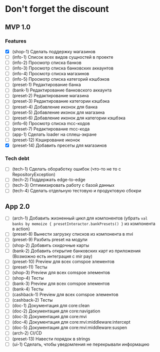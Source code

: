 # Don't forget the discount

## MVP 1.0

### Features

- [x] (shop-1)    Сделать поддержку магазинов
- [ ] (info-1)    Список всех видов сущностей в проекте
- [ ] (info-2)    Просмотр списка банков
- [ ] (info-3)    Просмотр списка банковских аккаунтов
- [ ] (info-4)    Просмотр списка магазинов
- [ ] (info-5)    Просмотр списка категорий кэшбэков
- [ ] (preset-1)  Редактирование банка
- [ ] (bank-1)    Редактирование банковского аккаунта
- [ ] (preset-2)  Редактирование магазина
- [ ] (preset-3)  Редактирование категории кэшбэка
- [ ] (preset-4)  Добавление иконок для банка
- [ ] (preset-5)  Добавление иконок для магазина
- [ ] (preset-6)  Добавление иконок для категории кэшбэка
- [ ] (info-6)    Просмотр списка mcc-кодов
- [ ] (preset-7)  Редактирование mcc-кода
- [ ] (app-1)     Сделать loader на сплеш-экране
- [ ] (preset-12) Кэширование иконок
- [x] (preset-14) Добавить пресеты для магазинов

### Tech debt

- [ ] (tech-1) Сделать обоработку ошибок (что-то не то с RepositoryException)
- [ ] (tech-2) Поддержать edge-to-edge
- [ ] (tech-3) Оптимизировать работу с базой данных
- [ ] (tech-4) Сделать отдельную тестовую и продуктовую сбокри

## App 2.0

- [ ] (arch-1)      Добавить жизненный цикл для компонентов (убрать `val banks by memoize { presetInteractor.bankPresets() }` из компонента в action)
- [ ] (preset-8)    Вынести загрузку списков из компонента в mvi 
- [ ] (preset-9)    Разбить preset на модули
- [ ] (shop-2)      Добавить скидочные карты
- [ ] (bank-2)      Добавить открытие банковских карт из приложения (Возможно есть интеграция с mir pay)
- [ ] (preset-10)   Preview для всех comspoe элементов
- [ ] (preset-11)   Тесты 
- [ ] (shop-3)      Preview для всех comspoe элементов
- [ ] (shop-4)      Тесты
- [ ] (bank-3)      Preview для всех comspoe элементов
- [ ] (bank-4)      Тесты
- [ ] (cashback-1)  Preview для всех comspoe элементов
- [ ] (cashback-2)  Тесты
- [ ] (doc-1)       Документация для core:clean
- [ ] (doc-2)       Документация для core:navigation
- [ ] (doc-3)       Документация для core:mvi
- [ ] (doc-4)       Документация для core:mvi:middleware:intercept
- [ ] (doc-5)       Документация для core:mvi:middleware:suspen
- [ ] (arch-2)      CI/CD
- [ ] (preset-13)   Навести порядок в strings
- [ ] (ui-1)        Сделать, чтобы уведомления не перекрывали информацию